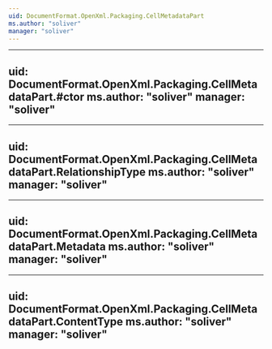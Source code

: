 ```yaml
---
uid: DocumentFormat.OpenXml.Packaging.CellMetadataPart
ms.author: "soliver"
manager: "soliver"
---
```


---
uid: DocumentFormat.OpenXml.Packaging.CellMetadataPart.#ctor
ms.author: "soliver"
manager: "soliver"
---

---
uid: DocumentFormat.OpenXml.Packaging.CellMetadataPart.RelationshipType
ms.author: "soliver"
manager: "soliver"
---

---
uid: DocumentFormat.OpenXml.Packaging.CellMetadataPart.Metadata
ms.author: "soliver"
manager: "soliver"
---

---
uid: DocumentFormat.OpenXml.Packaging.CellMetadataPart.ContentType
ms.author: "soliver"
manager: "soliver"
---
